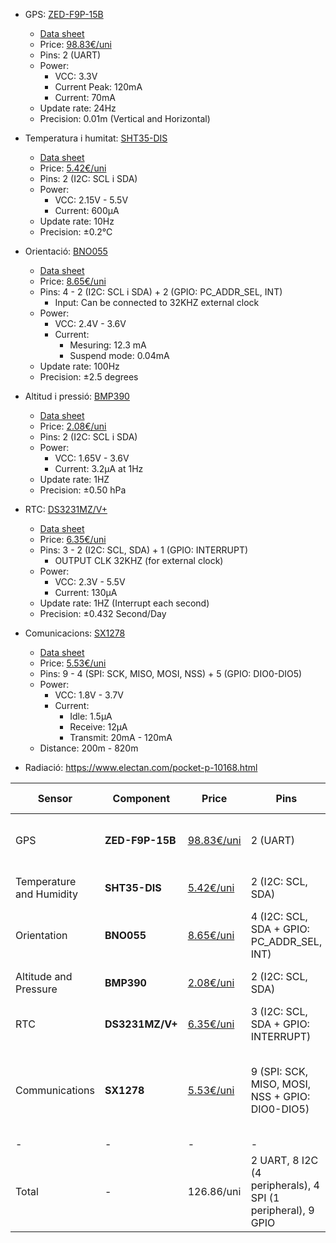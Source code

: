 - GPS: [ZED-F9P-15B](https://www.u-blox.com/en/product/zed-f9p-module)
  - [Data sheet](https://content.u-blox.com/sites/default/files/documents/ZED-F9P-15B_DataSheet_UBX-23009090.pdf)
  - Price: [98.83€/uni](https://www.u-blox.com/en/product/zed-f9p-module)
  - Pins: 2 (UART)
  - Power:
    - VCC: 3.3V
    - Current Peak: 120mA
    - Current: 70mA
  - Update rate: 24Hz
  - Precision: 0.01m (Vertical and Horizontal)

- Temperatura i humitat: [SHT35-DIS](https://mou.sr/3Whj1kr)
  - [Data sheet](https://www.mouser.es/datasheet/2/682/Sensirion_Humidity_Sensors_SHT3x_Datasheet_digital-2001026.pdf)
  - Price: [5.42€/uni](https://mou.sr/3Whj1kr)
  - Pins: 2 (I2C: SCL i SDA)
  - Power:
    - VCC: 2.15V - 5.5V
    - Current: 600µA
  - Update rate: 10Hz
  - Precision: ±0.2°C
  
- Orientació: [BNO055](https://www.bosch-sensortec.com/products/smart-sensor-systems/bno055/)
  - [Data sheet](https://www.bosch-sensortec.com/media/boschsensortec/downloads/datasheets/bst-bno055-ds000.pdf)
  - Price: [8.65€/uni](https://mou.sr/4gNEZnv)
  - Pins: 4 - 2 (I2C: SCL i SDA) + 2 (GPIO: PC_ADDR_SEL, INT)
    - Input: Can be connected to 32KHZ external clock
  - Power:
    - VCC: 2.4V - 3.6V
    - Current: 
      - Mesuring: 12.3 mA
      - Suspend mode: 0.04mA
  - Update rate: 100Hz
  - Precision: ±2.5 degrees

- Altitud i pressió: [BMP390](https://www.bosch-sensortec.com/products/environmental-sensors/pressure-sensors/bmp390/)
  - [Data sheet](https://www.bosch-sensortec.com/media/boschsensortec/downloads/product_flyer/bst-bmp390-fl000.pdf)
  - Price: [2.08€/uni](https://www.mouser.de/ProductDetail/Bosch-Sensortec/BMP390?qs=QNEnbhJQKvYQVfvRMgo2YA%3D%3D)
  - Pins: 2 (I2C: SCL i SDA)
  - Power:
    - VCC: 1.65V - 3.6V
    - Current: 3.2µA at 1Hz
  - Update rate: 1HZ
  - Precision: ±0.50 hPa

- RTC: [DS3231MZ/V+](https://www.digikey.es/es/products/detail/analog-devices-inc-maxim-integrated/DS3231MZ-V/3133910)
  - [Data sheet](https://www.analog.com/media/en/technical-documentation/data-sheets/DS3231M.pdf)
  - Price: [6.35€/uni](https://www.digikey.es/es/products/detail/analog-devices-inc-maxim-integrated/DS3231MZ-V/3133910)
  - Pins: 3 - 2 (I2C: SCL, SDA) + 1 (GPIO: INTERRUPT)
    - OUTPUT CLK 32KHZ (for external clock)
  - Power:
    - VCC: 2.3V - 5.5V
    - Current: 130µA
  - Update rate: 1HZ (Interrupt each second)
  - Precision: ±0.432 Second/Day

- Comunicacions: [SX1278](https://www.semtech.com/products/wireless-rf/lora-connect/sx1278)
  - [Data sheet](https://semtech.my.salesforce.com/sfc/p/#E0000000JelG/a/2R0000001Rc1/QnUuV9TviODKUgt_rpBlPz.EZA_PNK7Rpi8HA5..Sbo)
  - Price: [5.53€/uni](https://mou.sr/3BSIcTD)
  - Pins: 9 - 4 (SPI: SCK, MISO, MOSI, NSS) + 5 (GPIO: DIO0-DIO5)
  - Power:
    - VCC: 1.8V - 3.7V
    - Current:
      - Idle: 1.5µA
      - Receive: 12µA
      - Transmit: 20mA - 120mA
  - Distance: 200m - 820m

- Radiació: https://www.electan.com/pocket-p-10168.html


| Sensor                   | Component       | Price                                                                                                         | Pins                                                        | VCC          | Current                                            | Update Rate | Precision                        |
| ------------------------ | --------------- | ------------------------------------------------------------------------------------------------------------- | ----------------------------------------------------------- | ------------ | -------------------------------------------------- | ----------- | -------------------------------- |
| GPS                      | **ZED-F9P-15B** | [98.83€/uni](https://www.u-blox.com/en/product/zed-f9p-module)                                                | 2 (UART)                                                    | 3.3V         | Peak: 120mA, Typical: 70mA                         | 24Hz        | ±0.01m (Vertical and Horizontal) |
| Temperature and Humidity | **SHT35-DIS**   | [5.42€/uni](https://mou.sr/3Whj1kr)                                                                           | 2 (I2C: SCL, SDA)                                           | 2.15V - 5.5V | 600µA                                              | 10Hz        | ±0.2°C                           |
| Orientation              | **BNO055**      | [8.65€/uni](https://mou.sr/4gNEZnv)                                                                           | 4 (I2C: SCL, SDA + GPIO: PC_ADDR_SEL, INT)                  | 2.4V - 3.6V  | Measuring: 12.3 mA, Suspend: 0.04mA                | 100Hz       | ±2.5 degrees                     |
| Altitude and Pressure    | **BMP390**      | [2.08€/uni](https://www.mouser.de/ProductDetail/Bosch-Sensortec/BMP390?qs=QNEnbhJQKvYQVfvRMgo2YA%3D%3D)       | 2 (I2C: SCL, SDA)                                           | 1.65V - 3.6V | 3.2µA at 1Hz                                       | 1Hz         | ±0.50 hPa                        |
| RTC                      | **DS3231MZ/V+** | [6.35€/uni](https://www.digikey.es/es/products/detail/analog-devices-inc-maxim-integrated/DS3231MZ-V/3133910) | 3 (I2C: SCL, SDA + GPIO: INTERRUPT)                         | 2.3V - 5.5V  | 130µA                                              | 1Hz         | ±0.432 Second/Day                |
| Communications           | **SX1278**      | [5.53€/uni](https://mou.sr/3BSIcTD)                                                                           | 9 (SPI: SCK, MISO, MOSI, NSS + GPIO: DIO0-DIO5)             | 1.8V - 3.7V  | Idle: 1.5µA, Receive: 12µA, Transmit: 20mA - 120mA | -           | Operating distance: 80m - 1500m  |
| -                        | -               | -                                                                                                             | -                                                           | -            | -                                                  | -           | -                                |
| Total                    | -               | 126.86/uni                                                                                                    | 2 UART, 8 I2C (4 peripherals), 4 SPI (1 peripheral), 9 GPIO | -            | Peak: 389.43mA, Typical: 83.04mA                   | -           | -                                |